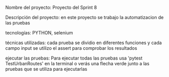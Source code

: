 Nombre del proyecto: Proyecto del Sprint 8

Descripción del proyecto: en este proyecto se trabajo la automatizacion de las pruebas 

tecnologías: PYTHON, selenium 

técnicas utilizadas: cada prueba se dividio en diferentes funciones y cada campo input se utilizo el assert para comprobar los resultados 

ejecutar las pruebas: Para ejecutar todas las pruebas usa 'pytest TestUrbanRoutes'  en la terminal o verás una flecha verde junto a las pruebas que se utiliza para ejecutarlas 